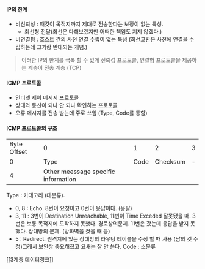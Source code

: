 #### IP의 한계
- 비신뢰성 : 패킷이 목적지까지 제대로 전송한다는 보장이 없는 특성. 
	- 최선형 전달(최선은 다해보겠지만 어떠한 책임도 지지 않겠다.)
- 비연결형 : 호스트 간의 사전 연결 수립이 없는 특성 (회선교환은 사전에 연결을 수립하는데 그거랑 반대되는 개념.)

> 이러한 IP의 한계를 극복 할 수 있게 신뢰성 프로토콜, 연결형 프로토콜을 제공하는 계층이 전송 계층 (TCP)


#### ICMP 프로토콜
- 인터넷 제어 메시지 프로토콜
- 상대와 통신이 되나 안 되나 확인하는 프로토콜
- 오류 메시지를 전송 받는데 주로 쓰임 (Type, Code를 통함)

#### ICMP 프로토콜의 구조
|             |                                     |      |          |     |
| ----------- | ----------------------------------- | ---- | -------- | --- |
| Byte Offset | 0                                   | 1    | 2        | 3   |
| 0           | Type                                | Code | Checksum | -   |
| 4           | Other meessage specific information |      |          |     |

Type : 카테고리 (대분류).
- 0, 8 : Echo. 8번이 요청이고 0번이 응답이다. (응팔)
- 3, 11 : 3번이 Destination Unreachable, 11번이 Time Exceded 잘못됐을 때. 3번은 보통 목적지에 도착하지 못했다. 경로상의문제. 11번은 갔는데 응답을 받지 못했다. 상대방의 문제. (방화벽을 켰을 때 등)
- 5 : Redirect. 원격지에 있는 상대방의 라우팅 테이블을 수정 할 때 사용 (남의 것 수정)그래서 보안상 중요해졌고 요새는 잘 안 쓴다. 
Code : 소분류



[[3계층 데이터링크]]
